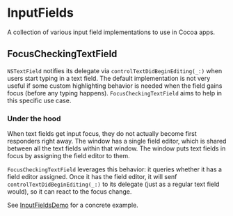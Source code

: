 # InputFields

A collection of various input field implementations to use in Cocoa apps.

## FocusCheckingTextField

`NSTextField` notifies its delegate via `controlTextDidBeginEditing(_:)` when users start typing in a text field. The default implementation is not very useful if some custom highlighting behavior is needed when the field gains focus (before any typing happens). `FocusCheckingTextField` aims to help in this specific use case.

### Under the hood

When text fields get input focus, they do not actually become first responders right away. The window has a single field editor, which is shared between all the text fields within that window. The window puts text fields in focus by assigning the field editor to them.

`FocusCheckingTextField` leverages this behavior: it queries whether it has a field editor assigned. Once it has the field editor, it will senf `controlTextDidBeginEditing(_:)` to its delegate (just as a regular text field would), so it can react to the focus change.

See [InputFieldsDemo](Example/InputFieldsDemo) for a concrete example.

